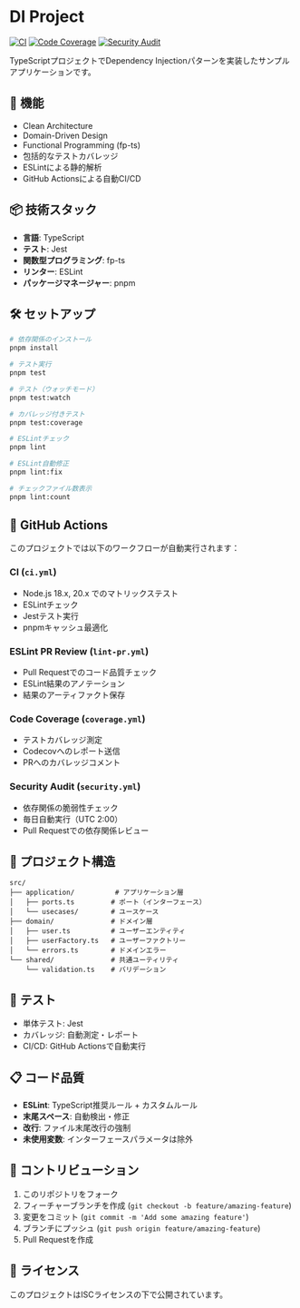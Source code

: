 # DI Project

[![CI](https://github.com/username/di/actions/workflows/ci.yml/badge.svg)](https://github.com/username/di/actions/workflows/ci.yml)
[![Code Coverage](https://github.com/username/di/actions/workflows/coverage.yml/badge.svg)](https://github.com/username/di/actions/workflows/coverage.yml)
[![Security Audit](https://github.com/username/di/actions/workflows/security.yml/badge.svg)](https://github.com/username/di/actions/workflows/security.yml)

TypeScriptプロジェクトでDependency Injectionパターンを実装したサンプルアプリケーションです。

## 🚀 機能

- Clean Architecture
- Domain-Driven Design
- Functional Programming (fp-ts)
- 包括的なテストカバレッジ
- ESLintによる静的解析
- GitHub Actionsによる自動CI/CD

## 📦 技術スタック

- **言語**: TypeScript
- **テスト**: Jest
- **関数型プログラミング**: fp-ts
- **リンター**: ESLint
- **パッケージマネージャー**: pnpm

## 🛠️ セットアップ

```bash
# 依存関係のインストール
pnpm install

# テスト実行
pnpm test

# テスト（ウォッチモード）
pnpm test:watch

# カバレッジ付きテスト
pnpm test:coverage

# ESLintチェック
pnpm lint

# ESLint自動修正
pnpm lint:fix

# チェックファイル数表示
pnpm lint:count
```

## 🔧 GitHub Actions

このプロジェクトでは以下のワークフローが自動実行されます：

### CI (`ci.yml`)
- Node.js 18.x, 20.x でのマトリックステスト
- ESLintチェック
- Jestテスト実行
- pnpmキャッシュ最適化

### ESLint PR Review (`lint-pr.yml`)
- Pull Requestでのコード品質チェック
- ESLint結果のアノテーション
- 結果のアーティファクト保存

### Code Coverage (`coverage.yml`)
- テストカバレッジ測定
- Codecovへのレポート送信
- PRへのカバレッジコメント

### Security Audit (`security.yml`)
- 依存関係の脆弱性チェック
- 毎日自動実行（UTC 2:00）
- Pull Requestでの依存関係レビュー

## 📁 プロジェクト構造

```
src/
├── application/          # アプリケーション層
│   ├── ports.ts         # ポート（インターフェース）
│   └── usecases/        # ユースケース
├── domain/              # ドメイン層
│   ├── user.ts          # ユーザーエンティティ
│   ├── userFactory.ts   # ユーザーファクトリー
│   └── errors.ts        # ドメインエラー
└── shared/              # 共通ユーティリティ
    └── validation.ts    # バリデーション
```

## 🧪 テスト

- 単体テスト: Jest
- カバレッジ: 自動測定・レポート
- CI/CD: GitHub Actionsで自動実行

## 📋 コード品質

- **ESLint**: TypeScript推奨ルール + カスタムルール
- **末尾スペース**: 自動検出・修正
- **改行**: ファイル末尾改行の強制
- **未使用変数**: インターフェースパラメータは除外

## 🤝 コントリビューション

1. このリポジトリをフォーク
2. フィーチャーブランチを作成 (`git checkout -b feature/amazing-feature`)
3. 変更をコミット (`git commit -m 'Add some amazing feature'`)
4. ブランチにプッシュ (`git push origin feature/amazing-feature`)
5. Pull Requestを作成

## 📄 ライセンス

このプロジェクトはISCライセンスの下で公開されています。
